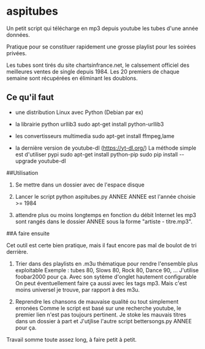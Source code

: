 # aspitubes

Un petit script qui télécharge en mp3 depuis youtube les tubes d'une
année données.

Pratique pour se constituer rapidement une grosse playlist pour les
soirées privées.

Les tubes sont tirés du site chartsinfrance.net, le calssement officiel
des meilleures ventes de single depuis 1984.
Les 20 premiers de chaque semaine sont récupérées en éliminant les
doublons.


## Ce qu'il faut
- une distribution Linux avec Python (Debian par ex)

- la librairie python urllib3
     sudo apt-get install python-urllib3

- les convertisseurs multimedia
	sudo apt-get install ffmpeg,lame
	
- la dernière version de youtube-dl (https://yt-dl.org/)
     La méthode simple est d'utiliser pypi
     sudo apt-get install python-pip
     sudo pip install --upgrade youtube-dl
     
##Utilisation
1) Se mettre dans un dossier avec de l'espace disque

2) Lancer le script
python aspitubes.py ANNEE
ANNEE est l'année choisie >= 1984

3) attendre plus ou moins longtemps en fonction du débit Internet
les mp3 sont rangés dans le dossier ANNEE sous la forme "artiste - titre.mp3".

##A faire ensuite

Cet outil est certe bien pratique, mais il faut encore pas mal de boulot de tri
derrière.

1) Trier dans des playlists en .m3u thématique pour rendre l'ensemble plus exploitable
Exemple : tubes 80, Slows 80, Rock 80, Dance 90, ...
J'utilise foobar2000 pour ça. Avec son sytème d'onglet hautement configurable
On peut éventuellement faire ça aussi avec les tags mp3. Mais c'est moins
universel je trouve, par rapport à des m3u.

2) Reprendre les chansons de mauvaise qualité ou tout simplement erronées
Comme le script est basé sur une recherche youtube, le premier lien n'est pas
toujours pertinent.
Je stoke les mauvais titres dans un dossier à part et
J'utjlise l'autre script bettersongs.py ANNEE pour ça.

Travail somme toute assez long, à faire petit à petit.
